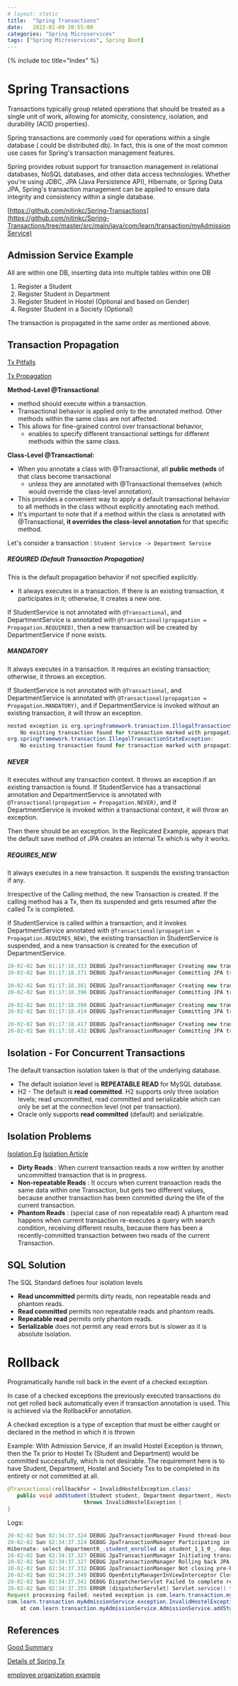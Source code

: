 ```yaml
---
# layout: static
title:  "Spring Transactions"
date:   2022-02-09 20:55:00
categories: "Spring Microservices"
tags: ["Spring Microservices", Spring Boot]
---
```


{% include toc title="Index" %}

# Spring Transactions

Transactions typically group related operations that should be treated as a
single unit of work, allowing for
atomicity, consistency, isolation, and durability (ACID properties).

Spring transactions are commonly used for operations within a single database (
could be distributed db). In fact, this is one of the most common
use cases for Spring's transaction management features.

Spring provides robust support for transaction management in relational
databases, NoSQL databases, and other
data access technologies. Whether you're using JDBC, JPA (Java Persistence API),
Hibernate, or Spring Data JPA,
Spring's transaction management can be applied to ensure data integrity and
consistency within a single database.

[https://github.com/nitinkc/Spring-Transactions](https://github.com/nitinkc/Spring-Transactions/tree/master/src/main/java/com/learn/transaction/myAdmissionService)

## Admission Service Example

All are within one DB, inserting data into multiple tables within one DB

1. Register a Student
2. Register Student in Department
3. Register Student in Hostel (Optional and based on Gender)
4. Register Student in a Society (Optional)

The transaction is propagated in the same order as mentioned above.

## Transaction Propagation

[Tx Pitfalls](https://medium.com/@safa_ertekin/common-transaction-propagation-pitfalls-in-spring-framework-2378ee7d6521)

[Tx Propagation](https://www.javainuse.com/spring/boot-transaction-propagation)

**Method-Level @Transactional**

- method should execute within a transaction.
- Transactional behavior is applied only to the annotated method. Other methods
  within the same class are not affected.
- This allows for fine-grained control over transactional behavior,
    - enables to specify different transactional settings for different methods
      within the same class.

**Class-Level @Transactional:**

- When you annotate a class with @Transactional, all **public methods** of that
  class become transactional
    - unless they are annotated with @Transactional themselves (which would
      override the class-level annotation).
- This provides a convenient way to apply a default transactional behavior to
  all methods in the class without explicitly annotating each method.
- It's important to note that if a method within the class is annotated with
  @Transactional, **it overrides the class-level annotation** for that specific
  method.

Let's consider a transaction : `Student Service -> Department Service`

##### **REQUIRED** (Default Transaction Propagation)

This is the default propagation behavior if not specified explicitly.

- It always executes in a transaction.
  If there is an existing transaction, it participates in it; otherwise, it
  creates a new one.

If StudentService is not annotated with `@Transactional`, and DepartmentService
is annotated with
`@Transactional(propagation = Propagation.REQUIRED)`, then a new transaction
will be created by DepartmentService if none exists.

##### **MANDATORY**

It always executes in a transaction. It requires an existing transaction;
otherwise, it throws an exception.

If StudentService is not annotated with `@Transactional`, and DepartmentService
is annotated with
`@Transactional(propagation = Propagation.MANDATORY)`, and if DepartmentService
is invoked without an existing
transaction, it will throw an exception.

```java
nested exception is org.springframework.transaction.IllegalTransactionStateException: 
    No existing transaction found for transaction marked with propagation 'mandatory'] with root cause
org.springframework.transaction.IllegalTransactionStateException: 
    No existing transaction found for transaction marked with propagation 'mandatory' 
```

##### **NEVER**

It executes without any transaction context. It throws an exception if an
existing transaction is found.
If StudentService has a transactional annotation and DepartmentService is
annotated with
`@Transactional(propagation = Propagation.NEVER)`, and if DepartmentService is
invoked within a
transactional context, it will throw an exception.

Then there should be an exception. In the Replicated Example, appears that the
default save method of
JPA creates an internal Tx which is why it works.

##### **REQUIRES_NEW**

It always executes in a new transaction. It suspends the existing transaction if
any.

Irrespective of the Calling method, the new Transaction is created.
If the calling method has a Tx, then its suspended and gets resumed after the
called Tx is completed.

If StudentService is called within a transaction, and it invokes
DepartmentService
annotated with `@Transactional(propagation = Propagation.REQUIRES_NEW)`, the
existing transaction in StudentService
is suspended, and a new transaction is created for the execution of
DepartmentService.

```java
20-02-02 Sun 01:17:18.333 DEBUG JpaTransactionManager Creating new transaction with name [org.springframework.data.jpa.repository.support.SimpleJpaRepository.save]: PROPAGATION_REQUIRED,ISOLATION_DEFAULT
20-02-02 Sun 01:17:18.371 DEBUG JpaTransactionManager Committing JPA transaction on EntityManager [SessionImpl(1422485332<open>)]

20-02-02 Sun 01:17:18.381 DEBUG JpaTransactionManager Creating new transaction with name [com.learn.transaction.myAdmissionService.daoService.DepartmentService.saveDepartment]: PROPAGATION_REQUIRES_NEW,ISOLATION_DEFAULT
20-02-02 Sun 01:17:18.396 DEBUG JpaTransactionManager Committing JPA transaction on EntityManager [SessionImpl(1422485332<open>)]

20-02-02 Sun 01:17:18.398 DEBUG JpaTransactionManager Creating new transaction with name [com.learn.transaction.myAdmissionService.daoService.HostelService.saveHostel]: PROPAGATION_REQUIRES_NEW,ISOLATION_DEFAULT
20-02-02 Sun 01:17:18.414 DEBUG JpaTransactionManager Committing JPA transaction on EntityManager [SessionImpl(1422485332<open>)]

20-02-02 Sun 01:17:18.417 DEBUG JpaTransactionManager Creating new transaction with name [com.learn.transaction.myAdmissionService.daoService.SocietyService.saveSociety]: PROPAGATION_REQUIRES_NEW,ISOLATION_DEFAULT
20-02-02 Sun 01:17:18.432 DEBUG JpaTransactionManager Committing JPA transaction on EntityManager [SessionImpl(1422485332<open>)]
```

## Isolation - For Concurrent Transactions

The default transaction isolation taken is that of the underlying database.

* The default isolation level is **REPEATABLE READ**  for MySQL database.
* H2 - The default is **read committed**. H2 supports only three isolation
  levels; read uncommitted, read committed and serializable
  which can only be set at the connection level (not per transaction).
* Oracle only supports **read committed** (default) and serializable.

## Isolation Problems

[Isolation Eg](https://www.javainuse.com/spring/boot-transaction-isolation)
[Isolation Article](https://medium.com/@elliotchance/sql-transaction-isolation-levels-explained-50d1a2f90d8f)

* **Dirty Reads** : When current transaction reads a row written by another
  uncommitted transaction that is in progress.
* **Non-repeatable Reads** : It occurs when current transaction reads the same
  data within one Transaction, but gets two
  different values, because another transaction has been committed during the
  life of the current transaction.
* **Phantom Reads** : (special case of non repeatable read) A phantom read
  happens when current transaction re-executes
  a query with search condition, receiving different results, because there has
  been a recently-committed transaction
  between two reads of the current Transaction.

## SQL Solution

The SQL Standard defines four isolation levels

* **Read uncommitted** permits dirty reads, non repeatable reads and phantom
  reads.
* **Read committed** permits non repeatable reads and phantom reads.
* **Repeatable read** permits only phantom reads.
* **Serializable** does not permit any read errors but is slower as it is
  absolute Isolation.

# Rollback

Programatically handle roll back in the event of a checked exception.

In case of a checked exceptions the previously executed transactions do not get
rolled back automatically even if transaction annotation is used.
This is achieved via the RollbackFor annotation.

A checked exception is a type of exception that must be either caught or
declared in the method in which it is thrown

Example: With Admission Service, if an invalid Hostel Exception is thrown, then
the Tx prior to Hostel Tx (Student and Department) would be committed
successfully, which is not desirable.
The requirement here is to have Student, Department, Hostel and Society Txs to
be completed in its entirety or not committed at all.

```java
@Transactional(rollbackFor = InvalidHostelException.class)
   public void addStudent(Student student, Department department, Hostel hostel, Society society)
                        throws InvalidHostelException {
}
```

Logs:

```java
20-02-02 Sun 02:34:37.324 DEBUG JpaTransactionManager Found thread-bound EntityManager [SessionImpl(1417143744<open>)] for JPA transaction
20-02-02 Sun 02:34:37.324 DEBUG JpaTransactionManager Participating in existing transaction
Hibernate: select department0_.student_enrolled as student_1_1_0_, department0_.dept_name as dept_nam2_1_0_ from department department0_ where department0_.student_enrolled=?
20-02-02 Sun 02:34:37.327 DEBUG JpaTransactionManager Initiating transaction rollback
20-02-02 Sun 02:34:37.327 DEBUG JpaTransactionManager Rolling back JPA transaction on EntityManager [SessionImpl(1417143744<open>)]
20-02-02 Sun 02:34:37.332 DEBUG JpaTransactionManager Not closing pre-bound JPA EntityManager after transaction
20-02-02 Sun 02:34:37.340 DEBUG OpenEntityManagerInViewInterceptor Closing JPA EntityManager in OpenEntityManagerInViewInterceptor
20-02-02 Sun 02:34:37.341 DEBUG DispatcherServlet Failed to complete request: com.learn.transaction.myAdmissionService.exception.InvalidHostelException: Boys Hostel cannot be assigned to Female Student
20-02-02 Sun 02:34:37.355 ERROR [dispatcherServlet] Servlet.service() for servlet [dispatcherServlet] in context with path [] threw[] exception
Request processing failed; nested exception is com.learn.transaction.myAdmissionService.exception.InvalidHostelException: Boys Hostel cannot be assigned to Female Student] with root cause
com.learn.transaction.myAdmissionService.exception.InvalidHostelException: Boys Hostel cannot be assigned to Female Student
	at com.learn.transaction.myAdmissionService.AdmissionService.addStudent(AdmissionService.java:42)
```

## References

[Good Summary](https://stackoverflow.com/questions/8490852/spring-transactional-isolation-propagation)

[Details of Spring Tx](https://www.marcobehler.com/guides/spring-transaction-management-transactional-in-depth)

[employee organization example](https://www.javainuse.com/spring/boot-transaction)
